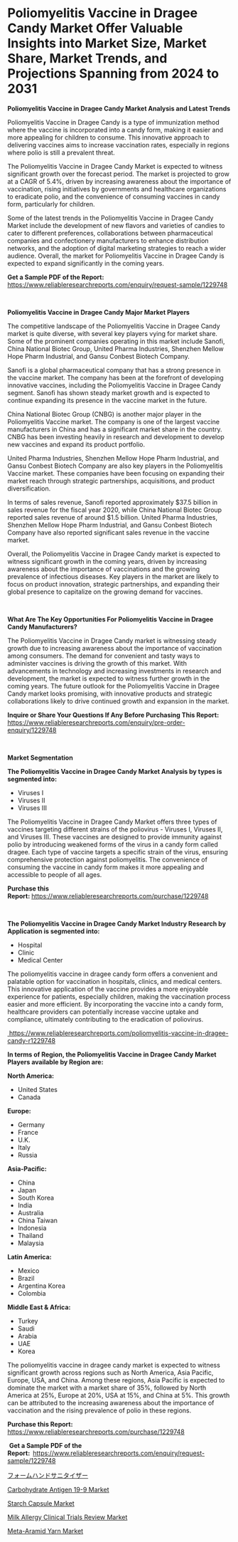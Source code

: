 <p><h1>Poliomyelitis Vaccine in Dragee Candy Market Offer Valuable Insights into Market Size, Market Share, Market Trends, and Projections Spanning from 2024 to 2031</h1></p><p><strong>Poliomyelitis Vaccine in Dragee Candy Market Analysis and Latest Trends</strong></p>
<p><p>Poliomyelitis Vaccine in Dragee Candy is a type of immunization method where the vaccine is incorporated into a candy form, making it easier and more appealing for children to consume. This innovative approach to delivering vaccines aims to increase vaccination rates, especially in regions where polio is still a prevalent threat.</p><p>The Poliomyelitis Vaccine in Dragee Candy Market is expected to witness significant growth over the forecast period. The market is projected to grow at a CAGR of 5.4%, driven by increasing awareness about the importance of vaccination, rising initiatives by governments and healthcare organizations to eradicate polio, and the convenience of consuming vaccines in candy form, particularly for children.</p><p>Some of the latest trends in the Poliomyelitis Vaccine in Dragee Candy Market include the development of new flavors and varieties of candies to cater to different preferences, collaborations between pharmaceutical companies and confectionery manufacturers to enhance distribution networks, and the adoption of digital marketing strategies to reach a wider audience. Overall, the market for Poliomyelitis Vaccine in Dragee Candy is expected to expand significantly in the coming years.</p></p>
<p><strong>Get a Sample PDF of the Report:&nbsp;</strong> <a href="https://www.reliableresearchreports.com/enquiry/request-sample/1229748">https://www.reliableresearchreports.com/enquiry/request-sample/1229748</a></p>
<p>&nbsp;</p>
<p><strong>Poliomyelitis Vaccine in Dragee Candy Major Market Players</strong></p>
<p><p>The competitive landscape of the Poliomyelitis Vaccine in Dragee Candy market is quite diverse, with several key players vying for market share. Some of the prominent companies operating in this market include Sanofi, China National Biotec Group, United Pharma Industries, Shenzhen Mellow Hope Pharm Industrial, and Gansu Conbest Biotech Company.</p><p>Sanofi is a global pharmaceutical company that has a strong presence in the vaccine market. The company has been at the forefront of developing innovative vaccines, including the Poliomyelitis Vaccine in Dragee Candy segment. Sanofi has shown steady market growth and is expected to continue expanding its presence in the vaccine market in the future.</p><p>China National Biotec Group (CNBG) is another major player in the Poliomyelitis Vaccine market. The company is one of the largest vaccine manufacturers in China and has a significant market share in the country. CNBG has been investing heavily in research and development to develop new vaccines and expand its product portfolio.</p><p>United Pharma Industries, Shenzhen Mellow Hope Pharm Industrial, and Gansu Conbest Biotech Company are also key players in the Poliomyelitis Vaccine market. These companies have been focusing on expanding their market reach through strategic partnerships, acquisitions, and product diversification.</p><p>In terms of sales revenue, Sanofi reported approximately $37.5 billion in sales revenue for the fiscal year 2020, while China National Biotec Group reported sales revenue of around $1.5 billion. United Pharma Industries, Shenzhen Mellow Hope Pharm Industrial, and Gansu Conbest Biotech Company have also reported significant sales revenue in the vaccine market.</p><p>Overall, the Poliomyelitis Vaccine in Dragee Candy market is expected to witness significant growth in the coming years, driven by increasing awareness about the importance of vaccinations and the growing prevalence of infectious diseases. Key players in the market are likely to focus on product innovation, strategic partnerships, and expanding their global presence to capitalize on the growing demand for vaccines.</p></p>
<p>&nbsp;</p>
<p><strong>What Are The Key Opportunities For Poliomyelitis Vaccine in Dragee Candy Manufacturers?</strong></p>
<p><p>The Poliomyelitis Vaccine in Dragee Candy market is witnessing steady growth due to increasing awareness about the importance of vaccination among consumers. The demand for convenient and tasty ways to administer vaccines is driving the growth of this market. With advancements in technology and increasing investments in research and development, the market is expected to witness further growth in the coming years. The future outlook for the Poliomyelitis Vaccine in Dragee Candy market looks promising, with innovative products and strategic collaborations likely to drive continued growth and expansion in the market.</p></p>
<p><strong>Inquire or Share Your Questions If Any Before Purchasing This Report:</strong> <a href="https://www.reliableresearchreports.com/enquiry/pre-order-enquiry/1229748">https://www.reliableresearchreports.com/enquiry/pre-order-enquiry/1229748</a></p>
<p>&nbsp;</p>
<p><strong>Market Segmentation</strong></p>
<p><strong>The Poliomyelitis Vaccine in Dragee Candy Market Analysis by types is segmented into:</strong></p>
<p><ul><li>Viruses I</li><li>Viruses Ⅱ</li><li>Viruses Ⅲ</li></ul></p>
<p><p>The Poliomyelitis Vaccine in Dragee Candy Market offers three types of vaccines targeting different strains of the poliovirus - Viruses I, Viruses II, and Viruses III. These vaccines are designed to provide immunity against polio by introducing weakened forms of the virus in a candy form called dragee. Each type of vaccine targets a specific strain of the virus, ensuring comprehensive protection against poliomyelitis. The convenience of consuming the vaccine in candy form makes it more appealing and accessible to people of all ages.</p></p>
<p><strong>Purchase this Report:&nbsp;</strong><a href="https://www.reliableresearchreports.com/purchase/1229748">https://www.reliableresearchreports.com/purchase/1229748</a></p>
<p>&nbsp;</p>
<p><strong>The Poliomyelitis Vaccine in Dragee Candy Market Industry Research by Application is segmented into:</strong></p>
<p><ul><li>Hospital</li><li>Clinic</li><li>Medical Center</li></ul></p>
<p><p>The poliomyelitis vaccine in dragee candy form offers a convenient and palatable option for vaccination in hospitals, clinics, and medical centers. This innovative application of the vaccine provides a more enjoyable experience for patients, especially children, making the vaccination process easier and more efficient. By incorporating the vaccine into a candy form, healthcare providers can potentially increase vaccine uptake and compliance, ultimately contributing to the eradication of poliovirus.</p></p>
<p><a href="https://www.reliableresearchreports.com/poliomyelitis-vaccine-in-dragee-candy-r1229748">&nbsp;https://www.reliableresearchreports.com/poliomyelitis-vaccine-in-dragee-candy-r1229748</a></p>
<p><strong>In terms of Region, the Poliomyelitis Vaccine in Dragee Candy Market Players available by Region are:</strong></p>
<p>
    <p> <strong> North America: </strong>
        <ul>
            <li>United States</li>
            <li>Canada</li>
        </ul>
        </p> 
    <p> <strong> Europe: </strong>
        <ul>
            <li>Germany</li>
            <li>France</li>
            <li>U.K.</li>
            <li>Italy</li>
            <li>Russia</li>
        </ul>
        </p> 
    <p> <strong> Asia-Pacific: </strong>
        <ul>
            <li>China</li>
            <li>Japan</li>
            <li>South Korea</li>
            <li>India</li>
            <li>Australia</li>
            <li>China Taiwan</li>
            <li>Indonesia</li>
            <li>Thailand</li>
            <li>Malaysia</li>
        </ul>
        </p> 
    <p> <strong> Latin America: </strong>
        <ul>
            <li>Mexico</li>
            <li>Brazil</li>
            <li>Argentina Korea</li>
            <li>Colombia</li>
        </ul>
        </p> 
    <p> <strong> Middle East & Africa: </strong>
        <ul>
            <li>Turkey</li>
            <li>Saudi</li>
            <li>Arabia</li>
            <li>UAE</li>
            <li>Korea</li>
        </ul>
    </p>
    </p>
<p><p>The poliomyelitis vaccine in dragee candy market is expected to witness significant growth across regions such as North America, Asia Pacific, Europe, USA, and China. Among these regions, Asia Pacific is expected to dominate the market with a market share of 35%, followed by North America at 25%, Europe at 20%, USA at 15%, and China at 5%. This growth can be attributed to the increasing awareness about the importance of vaccination and the rising prevalence of polio in these regions.</p></p>
<p><strong>Purchase this Report: </strong><a href="https://www.reliableresearchreports.com/purchase/1229748">https://www.reliableresearchreports.com/purchase/1229748</a></p>
<p>&nbsp;<strong>Get a Sample PDF of the Report:&nbsp;&nbsp;</strong><a href="https://www.reliableresearchreports.com/enquiry/request-sample/1229748">https://www.reliableresearchreports.com/enquiry/request-sample/1229748</a></p>
<p><strong></strong></p>
<p><p><a href="https://github.com/RudySimonis2023/Market-Research-Report-List-1/blob/main/416995959245.md">フォームハンドサニタイザー</a></p><p><a href="https://github.com/AnnChovey2023/Market-Research-Report-List-1/blob/main/carbohydrate-antigen-19-9-market.md">Carbohydrate Antigen 19-9 Market</a></p><p><a href="https://www.linkedin.com/pulse/starch-capsule-market-dynamics-2024-2031-also-its-trends-projections-c9ngf">Starch Capsule Market</a></p><p><a href="https://github.com/BryceTownsendr/Market-Research-Report-List-4/blob/main/milk-allergy-clinical-trials-review-market.md">Milk Allergy Clinical Trials Review Market</a></p><p><a href="https://issuu.com/reportprime-2/docs/meta-aramid-yarn-market-size-2030.pptx">Meta-Aramid Yarn Market</a></p></p>
